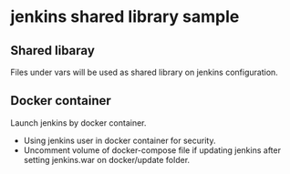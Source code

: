# jenkins shared library sample

## Shared libaray
Files under vars will be used as shared library on jenkins configuration.

## Docker container
Launch jenkins by docker container.
- Using jenkins user in docker container for security.
- Uncomment volume of docker-compose file if updating jenkins after setting jenkins.war on docker/update folder.
